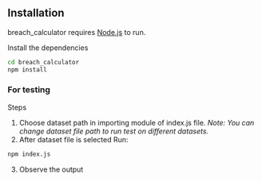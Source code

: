 ## Installation

breach_calculator requires [Node.js](https://nodejs.org/) to run.

Install the dependencies 

```sh
cd breach_calculator
npm install
```

### For testing
Steps
1. Choose dataset path in importing module of index.js file. 
*Note: You can change dataset file path to run test on different datasets.*
2. After dataset file is selected Run:
```sh
npm index.js
```
3. Observe the output